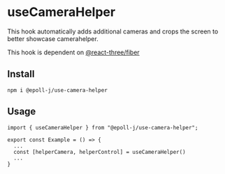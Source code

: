 # useCameraHelper
This hook automatically adds additional cameras and crops the screen to better showcase camerahelper.

This hook is dependent on [@react-three/fiber](https://github.com/pmndrs/react-three-fiber)

## Install

```
npm i @epoll-j/use-camera-helper
```

## Usage

```
import { useCameraHelper } from "@epoll-j/use-camera-helper";

export const Example = () => {
  ...
  const [helperCamera, helperControl] = useCameraHelper()
  ...
}

```